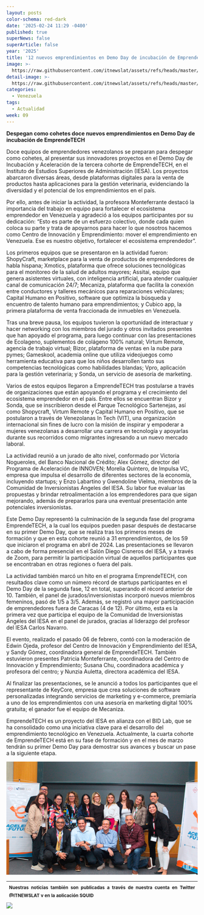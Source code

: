```yaml
---
layout: posts
color-schema: red-dark
date: '2025-02-24 11:29 -0400'
published: true
superNews: false
superArticle: false
year: '2025'
title: '12 nuevos emprendimientos en Demo Day de incubación de EmprendeTECH '
image: >-
  https://raw.githubusercontent.com/itnewslat/assets/refs/heads/master/img/540x320/IESA-Cohete-p.jpg
detail-image: >-
  https://raw.githubusercontent.com/itnewslat/assets/refs/heads/master/img/1024x680/IESA-Cohete-g.jpg
categories:
  - Venezuela
tags:
  - Actualidad
week: 09
---
```

**Despegan como cohetes doce nuevos emprendimientos en Demo Day de incubación de EmprendeTECH**

Doce equipos de emprendedores venezolanos se preparan para despegar como cohetes, al presentar sus innovadores proyectos en el Demo Day de Incubación y Aceleración de la tercera cohorte de EmprendeTECH, en el Instituto de Estudios Superiores de Administración (IESA). Los proyectos abarcaron diversas áreas, desde plataformas digitales para la venta de productos hasta aplicaciones para la gestión veterinaria, evidenciando la diversidad y el potencial de los emprendimientos  en el país.

Por ello, antes de iniciar la actividad, la profesora Monteferrante destacó la importancia del trabajo en equipo para fortalecer el ecosistema emprendedor en Venezuela y agradeció a los equipos participantes por su dedicación: “Esto es parte de un esfuerzo colectivo, donde cada quien coloca su parte y trata de apoyarnos para hacer lo que nosotros hacemos como Centro de Innovación y Emprendimiento: mover el emprendimiento en Venezuela.  Ese es nuestro objetivo, fortalecer el ecosistema emprendedor”.

Los primeros equipos que se presentaron en la actividad fueron: ShopyCraft, marketplace para la venta de productos de emprendedores de habla hispana; Xmotics, plataforma que ofrece soluciones tecnológicas para el monitoreo de la salud de adultos mayores; Assitai, equipo que genera asistentes virtuales, con inteligencia artificial, para atender cualquier canal de comunicación 24/7; Mecaniza, plataforma que facilita la conexión entre conductores y talleres mecánicos para reparaciones vehiculares; Capital Humano en Positivo, software que optimiza la búsqueda y encuentro de talento humano para emprendimientos; y Cubico app, la primera plataforma de venta fraccionada de inmuebles en Venezuela.

Tras una breve pausa, los equipos tuvieron la oportunidad de interactuar y hacer networking con los miembros del jurado y otros invitados presentes que han apoyado el programa, para luego continuar con las presentaciones de Ecolageno, suplementos de colágeno 100% natural; Virtum Remote, agencia de trabajo virtual; Bizor, plataforma de ventas en la nube para pymes; Gameskool, academia online que utiliza videojuegos como herramienta educativa para que los niños desarrollen tanto sus competencias tecnológicas como habilidades blandas; Vpro, aplicación para la gestión veterinaria; y Sonda, un servicio de asesoría de marketing.

Varios de estos equipos llegaron a EmprendeTECH tras postularse a través de organizaciones que están apoyando el programa y el crecimiento del ecosistema emprendedor en el país. Entre ellos se encuentran Bizor y Sonda, que se inscribieron desde el Parque Tecnológico Sartenejas, así como Shopycraft, Virtum Remote y Capital Humano en Positivo, que se postularon a través de Venezolanas In Tech (VIT), una organización internacional sin fines de lucro con la misión de inspirar y empoderar a mujeres venezolanas a desarrollar una carrera en tecnología y apoyarlas durante sus recorridos como migrantes ingresando a un nuevo mercado laboral.

La actividad reunió a un jurado de alto nivel, conformado por Victoria Nogueroles, del Banco Nacional de Crédito; Alex Gómez, director del Programa de Aceleración de INNOVEN; Morelia Quintero, de Impulsa VC, empresa que impulsa el desarrollo de diferentes sectores de la economía, incluyendo startups; y Enzo Labartino y Gwendoline Vielma, miembros de la Comunidad de Inversionistas Ángeles del IESA. Su labor fue evaluar las propuestas y brindar retroalimentación a los emprendedores para que sigan mejorando, además de prepararlos para una eventual presentación ante potenciales inversionistas.

Este Demo Day representó la culminación de la segunda fase del programa EmprendeTECH, a la cual los equipos pueden pasar después de destacarse en  su primer Demo Day, que se realiza tras los primeros meses de formación y que en esta cohorte reunió a 31 emprendimientos, de los 59 que iniciaron el programa en abril de 2024. Las presentaciones se llevaron a cabo de forma presencial en el Salón Diego Cisneros del IESA, y a través de Zoom, para permitir la participación virtual de aquellos participantes que se encontraban en otras regiones o fuera del país. 

La actividad también marcó un hito en el programa EmprendeTECH, con resultados clave como un número récord de startups participantes en el Demo Day de la segunda fase, 12 en total, superando el récord anterior de 10. También, el panel de jurados/inversionistas incorporó nuevos miembros femeninos, pasó de 1/5 a 3/5. Además, se registró una mayor participación de emprendedores fuera de Caracas (4 de 12). Por último, esta es la primera vez que participa el equipo de la Comunidad de Inversionistas Ángeles del IESA en el panel de jurados, gracias al liderazgo del profesor del IESA Carlos Navarro.

El evento, realizado el pasado 06 de febrero, contó con la moderación de Edwin Ojeda, profesor del Centro de Innovación y Emprendimiento del IESA, y Sandy Gómez, coordinadora general de EmprendeTECH. También estuvieron presentes Patricia Monteferrante, coordinadora del Centro de Innovación y Emprendimiento; Susana Chu, coordinadora académica y profesora del centro; y Nunzia Auletta, directora académica del IESA.

Al finalizar las presentaciones, se le anunció a todos los participantes que el representante de KeyCore, empresa que crea soluciones de software personalizadas integrando servicios de marketing y e-commerce, premiaría a uno de los emprendimientos con una asesoría en marketing digital 100% gratuita; el ganador fue el equipo de Mecaniza.

EmprendeTECH es un proyecto del IESA en alianza con el BID Lab, que se ha consolidado como una iniciativa clave para el desarrollo del emprendimiento tecnológico en Venezuela. Actualmente, la cuarta cohorte de EmprendeTECH está en su fase de formación y en el mes de marzo tendrán su primer Demo Day para demostrar sus avances y buscar un pase a la siguiente etapa. 

![](https://raw.githubusercontent.com/itnewslat/assets/refs/heads/master/img/540x320/IESA-Cohete-p.jpg)

<table style="height: 42px;" width="569">
<tbody>
<tr>
<td style="text-align: justify;"><sub><strong>Nuestras noticias también son publicadas a través de nuestra cuenta en Twitter <a href="https://twitter.com/itnewslat?lang=es">@ITNEWSLAT</a> y en la aplicación <a href="https://squidapp.co/en/">SQUID</a></strong></sub></td>
</tr>
</tbody>
</table>

<img src="https://tracker.metricool.com/c3po.jpg?hash=56f88a41e39ab42c063cc51676587a04"/>